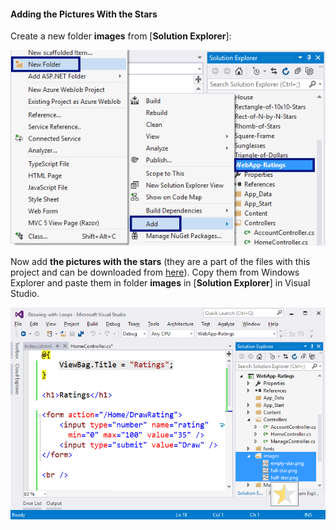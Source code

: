 #### Adding the Pictures With the Stars

Create a new folder **images** from [**Solution Explorer**]:
  
![](/assets/chapter-6-images/11.Ratings-07.png)

Now add **the pictures with the stars** (they are a part of the files with this project and can be downloaded from [here](https://github.com/SoftUni/Programming-Basics-Book-CSharp-BG/tree/master/assets/chapter-6-assets)). Copy them from Windows Explorer and paste them in folder **images** in [**Solution Explorer**] in Visual Studio.

![](/assets/chapter-6-images/11.Ratings-08.png)
